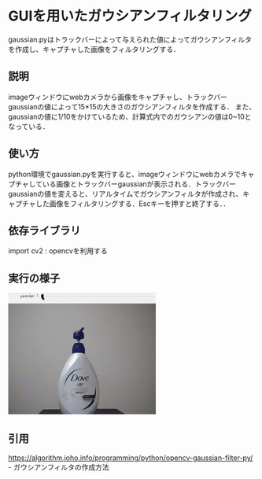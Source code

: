 # GUIを用いたガウシアンフィルタリング

gaussian.pyはトラックバーによって与えられた値によってガウシアンフィルタを作成し、キャプチャした画像をフィルタリングする．

## 説明

imageウィンドウにwebカメラから画像をキャプチャし、トラックバーgaussianの値によって15*15の大きさのガウシアンフィルタを作成する．
また、gaussianの値に1/10をかけているため、計算式内でのガウシアンの値は0~10となっている．

## 使い方

python環境でgaussian.pyを実行すると、imageウィンドウにwebカメラでキャプチャしている画像とトラックバーgaussianが表示される．トラックバーgaussianの値を変えると、リアルタイムでガウシアンフィルタが作成され、キャプチャした画像をフィルタリングする．Escキーを押すと終了する．．

## 依存ライブラリ

import cv2 : opencvを利用する

## 実行の様子

![demo](https://github.com/Yamakatsu63/process-images-with-GUI/blob/media/gaussian.gif)

## 引用

https://algorithm.joho.info/programming/python/opencv-gaussian-filter-py/ - ガウシアンフィルタの作成方法
